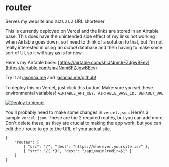 # router
Serves my website and acts as a URL shortener

This is currently deployed on Vercel and the links are stored in an Airtable base. This does have the unintended side effect of my links not working when Airtable goes down, so I need to think of a solution to that, but I'm not really interested in using an *actual* database and then having to make some sort of UI, so it will stay as is for now. 

Here's my Airtable base: [https://airtable.com/shrJNnm6FZJgwBEev](https://airtable.com/shrJNnm6FZJgwBEev)

Try it at [jasonaa.me](https://jasonaa.me) and [jasonaa.me/github!](https://jasonaa.me/github)

To deploy this on Vercel, just click this button! Make sure you set these environmental variables! ```AIRTABLE_API_KEY, AIRTABLE_BASE_ID, DEFAULT_URL```

[![Deploy to Vercel](https://vercel.com/button)](https://vercel.com/import/project?template=https://github.com/jasonappah/router)

You'll probably need to make some changes in ```vercel.json```. Here's a sample ```vercel.json```. These are the 2 required routes, but you can add more. Don't delete these, as they are crucial to making the app work, but you can edit the ```/``` route to go to the URL of your actual site.
```
{
    "routes": [
        { "src": "/", "dest": "https://wherever.yoursite.is/" },
        { "src": "/(.*)", "dest": "/api/main?redir=$1" }
    ]
}
```
